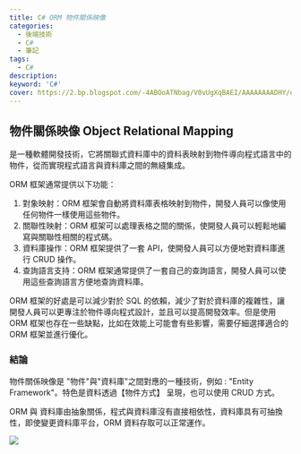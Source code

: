 ```yaml
---
title: C# ORM 物件關係映像
categories: 
  - 後端技術
  - C# 
  - 筆記
tags: 
  - C#
description:
keyword: 'C#'
cover: https://2.bp.blogspot.com/-4ABOoATNbag/V0vUgXqBAEI/AAAAAAAADHY/o61wN5yv2cMDX0lwGghkvzACQcU1YOOaQCLcB/s1600/object_relational_mapping.JPG
---
```


## 物件關係映像 Object Relational Mapping
是一種軟體開發技術，它將關聯式資料庫中的資料表映射到物件導向程式語言中的物件，從而實現程式語言與資料庫之間的無縫集成。

ORM 框架通常提供以下功能：
1. 對象映射：ORM 框架會自動將資料庫表格映射到物件，開發人員可以像使用任何物件一樣使用這些物件。
2. 關聯性映射：ORM 框架可以處理表格之間的關係，使開發人員可以輕鬆地編寫與關聯性相關的程式碼。
3. 資料庫操作：ORM 框架提供了一套 API，使開發人員可以方便地對資料庫進行 CRUD 操作。
4. 查詢語言支持：ORM 框架通常提供了一套自己的查詢語言，開發人員可以使用這些查詢語言方便地查詢資料庫。

ORM 框架的好處是可以減少對於 SQL 的依賴，減少了對於資料庫的複雜性，讓開發人員可以更專注於物件導向程式設計，並且可以提高開發效率。但是使用 ORM 框架也存在一些缺點，比如在效能上可能會有些影響，需要仔細選擇適合的 ORM 框架並進行優化。


### 結論
物件關係映像是 "物件"與"資料庫"之間對應的一種技術，例如 : "Entity Framework"。特色是資料透過【物件方式】 呈現，也可以使用 CRUD 方式。

ORM 與 資料庫由抽象關係，程式與資料庫沒有直接相依性，資料庫具有可抽換性，即使變更資料庫平台，ORM 資料存取可以正常運作。

![](https://2.bp.blogspot.com/-4ABOoATNbag/V0vUgXqBAEI/AAAAAAAADHY/o61wN5yv2cMDX0lwGghkvzACQcU1YOOaQCLcB/s1600/object_relational_mapping.JPG)